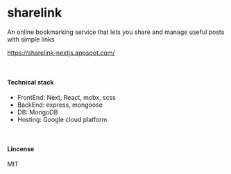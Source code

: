 # sharelink
An online bookmarking service that lets you share and manage useful posts with simple links

<https://sharelink-nextjs.appspot.com/>

<br>

#### Technical stack
- FrontEnd: Next, React, mobx, scss
- BackEnd: express, mongoose
- DB: MongoDB
- Hosting: Google cloud platform

<br>

#### Lincense
MIT

